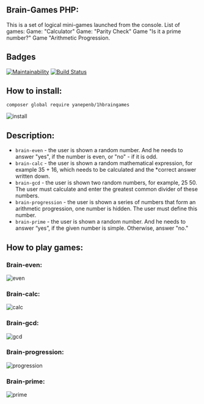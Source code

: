 ## Brain-Games PHP:
This is a set of logical mini-games launched from the console. List of games: Game: "Calculator" Game: "Parity Check" Game "Is it a prime number?" Game "Arithmetic Progression.

## **Badges**
[![Maintainability](https://api.codeclimate.com/v1/badges/6469dd41999438719ea4/maintainability)](https://codeclimate.com/github/yanepenb/project-lvl1-s482/maintainability)
[![Build Status](https://travis-ci.org/yanepenb/project-lvl1-s482.svg?branch=master)](https://travis-ci.org/yanepenb/project-lvl1-s482)

## **How to install:**
```
composer global require yanepenb/1hbraingames
``` 
![install](http://i.imgur.com/LzvuqhO.gif)

## **Description:**
* ```brain-even``` - the user is shown a random number. And he needs to answer "yes", if the number is even, or "no" - if it is odd.
* ```brain-calc``` - the user is shown a random mathematical expression, for example 35 + 16, which needs to be calculated and the *correct answer written down.
* ```brain-gcd``` - the user is shown two random numbers, for example, 25 50. The user must calculate and enter the greatest common divider of these numbers.
* ```brain-progression``` - the user is shown a series of numbers that form an arithmetic progression, one number is hidden. The user must define this number.
* ```brain-prime``` - the user is shown a random number. And he needs to answer “yes”, if the given number is simple. Otherwise, answer "no."

## **How to play games:**
### **Brain-even:**
![even](http://i.imgur.com/STLmWpT.gif)

### **Brain-calc:**
![calc](http://i.imgur.com/M3UMyCj.gif)

### **Brain-gcd:**
![gcd](http://i.imgur.com/coqdgsa.gif)

### **Brain-progression:**
![progression](http://i.imgur.com/Q39w0DY.gif)

### **Brain-prime:**
![prime](http://i.imgur.com/m4MPe2Q.gif)
